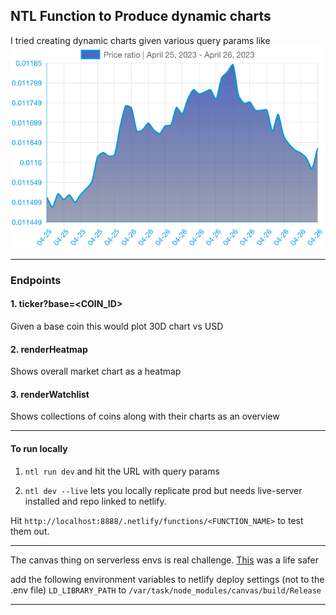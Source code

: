 ## NTL Function to Produce dynamic charts

I tried creating dynamic charts given various query params like
<img alt="chart" src="./chart.png"/>

---

### Endpoints

#### 1. ticker?base=<COIN_ID>

Given a base coin this would plot 30D chart vs USD

#### 2. renderHeatmap

Shows overall market chart as a heatmap

#### 3. renderWatchlist

Shows collections of coins along with their charts as an overview

---

#### To run locally

1. `ntl run dev` and hit the URL with query params

2. `ntl dev --live` lets you locally replicate prod but needs live-server installed and repo linked to netlify.

Hit `http://localhost:8888/.netlify/functions/<FUNCTION_NAME>` to test them out.

---

The canvas thing on serverless envs is real challenge.
[This](https://github.com/okwme/serverless-canvas/) was a life safer

add the following environment variables to netlify deploy settings (not to the .env file)
`LD_LIBRARY_PATH` to `/var/task/node_modules/canvas/build/Release`

---
